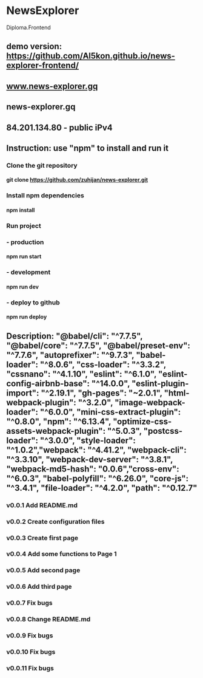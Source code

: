# NewsExplorer

Diploma.Frontend

## demo version: https://github.com/Al5kon.github.io/news-explorer-frontend/

## www.news-explorer.gq

## news-explorer.gq

## 84.201.134.80 - public iPv4

## Instruction: use "npm" to install and run it

### Clone the git repository

#### git clone https://github.com/zuhijan/news-explorer.git

### Install npm dependencies

#### npm install

### Run project

### - production

#### npm run start

### - development

#### npm run dev

### - deploy to github

#### npm run deploy

## Description: "@babel/cli": "^7.7.5", "@babel/core": "^7.7.5", "@babel/preset-env": "^7.7.6", "autoprefixer": "^9.7.3", "babel-loader": "^8.0.6", "css-loader": "^3.3.2", "cssnano": "^4.1.10", "eslint": "^6.1.0", "eslint-config-airbnb-base": "^14.0.0", "eslint-plugin-import": "^2.19.1", "gh-pages": "~2.0.1", "html-webpack-plugin": "^3.2.0", "image-webpack-loader": "^6.0.0", "mini-css-extract-plugin": "^0.8.0", "npm": "^6.13.4", "optimize-css-assets-webpack-plugin": "^5.0.3", "postcss-loader": "^3.0.0", "style-loader": "^1.0.2","webpack": "^4.41.2", "webpack-cli": "^3.3.10", "webpack-dev-server": "^3.8.1", "webpack-md5-hash": "0.0.6","cross-env": "^6.0.3", "babel-polyfill": "^6.26.0", "core-js": "^3.4.1", "file-loader": "^4.2.0", "path": "^0.12.7"

### v0.0.1 Add README.md

### v0.0.2 Create configuration files

### v0.0.3 Create first page

### v0.0.4 Add some functions to Page 1

### v0.0.5 Add second page

### v0.0.6 Add third page

### v0.0.7 Fix bugs

### v0.0.8 Change README.md

### v0.0.9 Fix bugs

### v0.0.10 Fix bugs

### v0.0.11 Fix bugs
